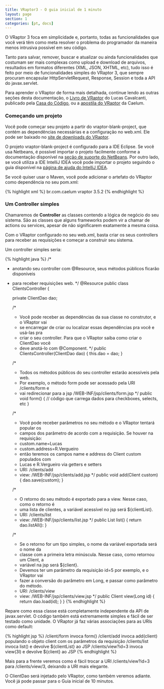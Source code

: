 ```yaml
---
title: VRaptor3 - O guia inicial de 1 minuto
layout: page
section: 1
categories: [pt, docs]
---
```


O VRaptor 3 foca em simplicidade e, portanto, todas as funcionalidades que você verá têm como meta resolver o problema do programador da maneira menos intrusiva possível em seu código.

Tanto para salvar, remover, buscar e atualizar ou ainda funcionalidades que costumam ser mais complexas como upload e download de arquivos, resultados em formatos diferentes (XML, JSON, XHTML, etc), tudo isso é feito por meio de funcionalidades simples do VRaptor 3, que sempre procuram encapsular HttpServletRequest, Response, Session e toda a API do javax.servlet.

Para aprender o VRaptor de forma mais detalhada, continue lendo as outras seções desta documentação,
o <a href="http://www.casadocodigo.com.br/products/livro-vraptor">Livro de VRaptor</a> do Lucas
Cavalcanti, publicado pela <a href="http://www.casadocodigo.com.br">Casa do Código</a>, ou a
<a href="http://www.caelum.com.br/apostila-vraptor-hibernate/">apostila do VRaptor</a> da Caelum.

<h3>Começando um projeto</h3>

Você pode começar seu projeto a partir do vraptor-blank-project, que contém as dependências necessárias e a configuração no web.xml. Ele pode ser baixado no <a href="https://code.google.com/p/vraptor3/downloads/list">site de downloads do VRaptor</a>.

O projeto vraptor-blank-project é configurado para a IDE Eclipse. Se você usa Netbeans, é possível importar o projeto facilmente conforme a documentação disponível na <a href="http://netbeans.org/kb/docs/java/import-eclipse.html">seção de suporte do NetBeans</a>. Por outro lado, se você utiliza a IDE IntelliJ IDEA você pode importar o projeto seguindo o guia disponível na <a href="http://www.jetbrains.com/idea/webhelp/importing-eclipse-project-to-intellij-idea.html">página de ajuda do IntelliJ IDEA</a>.

Se você quiser usar o Maven, você pode adicionar o artefato do VRaptor como dependência no seu pom.xml:

{% highlight xml %}
<dependency>
    <groupId>br.com.caelum</groupId>
    <artifactId>vraptor</artifactId>
    <version>3.5.2</version><!--ou a última versão disponível-->
</dependency>
{% endhighlight %}

<h3>Um Controller simples</h3>

Chamaremos de <strong>Controller</strong> as classes contendo a lógica de negócio do seu sistema. São as classes que alguns frameworks podem vir a chamar de actions ou services, apesar de não significarem exatamente a mesma coisa.

Com o VRaptor configurado no seu web.xml, basta criar os seus controllers para receber as requisições e começar a construir seu sistema.

Um controller simples seria:

{% highlight java %}
/*
* anotando seu controller com @Resource, seus métodos públicos ficarão disponíveis
* para receber requisições web.
*/
@Resource
public class ClientsController {

    private ClientDao dao;

    /*
     * Você pode receber as dependências da sua classe no construtor, e o VRaptor vai
     * se encarregar de criar ou localizar essas dependências pra você e usá-las pra
     * criar o seu controller. Para que o VRaptor saiba como criar o ClientDao você
     * deve anotá-lo com @Component.
     */
    public ClientsController(ClientDao dao) {
        this.dao = dao;
    }

    /*
     * Todos os métodos públicos do seu controller estarão acessíveis pela web.
     * Por exemplo, o método form pode ser acessado pela URI /clients/form e
     * vai redirecionar para a jsp /WEB-INF/jsp/clients/form.jsp
     */
    public void form() {
        // código que carrega dados para checkboxes, selects, etc
    }

    /*
     * Você pode receber parâmetros no seu método e o VRaptor tentará popular os
     * campos dos parâmetro de acordo com a requisição. Se houver na requisição:
     * custom.name=Lucas
     * custom.address=R.Vergueiro
     * então teremos os campos name e address do Client custom populados com
     * Lucas e R.Vergueiro via getters e setters
     * URI: /clients/add
     * view: /WEB-INF/jsp/clients/add.jsp
     */
    public void add(Client custom) {
        dao.save(custom);
    }

    /*
     * O retorno do seu método é exportado para a view. Nesse caso, como o retorno é
     * uma lista de clientes, a variável acessível no jsp será ${clientList}.
     * URI: /clients/list
     * view: /WEB-INF/jsp/clients/list.jsp
     */
    public List<Client> list() {
        return dao.listAll():
    }

    /*
     * Se o retorno for um tipo simples, o nome da variável exportada será o nome da
     * classe com a primeira letra minúscula. Nesse caso, como retornou um Client, a
     * variável na jsp será ${client}.
     * Devemos ter um parâmetro da requisição id=5 por exemplo, e o VRaptor vai
     * fazer a conversão do parâmetro em Long, e passar como parâmetro do método.
     * URI: /clients/view
     * view: /WEB-INF/jsp/clients/view.jsp
     */
    public Client view(Long id) {
        return dao.load(id);
    }
}
{% endhighlight %}

Repare como essa classe está completamente independente da API de javax.servlet. O código também está extremamente simples e fácil de ser testado como unidade. O VRaptor já faz várias associações para as URIs como default:

{% highlight jsp %}
/client/form   invoca form()
/client/add    invoca add(client) populando o objeto client com os parâmetros da requisição
/clients/list  invoca list() e devolve ${clientList} ao JSP
/clients/view?id=3  invoca view(3l) e devolve ${client} ao JSP
{% endhighlight %}

Mais para a frente veremos como é fácil trocar a URI /clients/view?id=3 para /clients/view/3, deixando a URI mais elegante.

O ClientDao será injetado pelo VRaptor, como também veremos adiante. Você já pode passar para o Guia inicial de 10 minutos.
